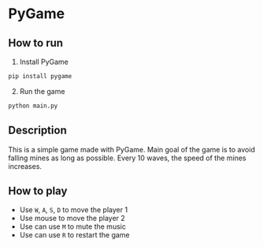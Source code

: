 # PyGame

## How to run

1. Install PyGame

```bash
pip install pygame
```

2. Run the game

```bash
python main.py
```

## Description

This is a simple game made with PyGame.
Main goal of the game is to avoid falling mines as long as possible.
Every 10 waves, the speed of the mines increases.

## How to play

- Use `W`, `A`, `S`, `D` to move the player 1
- Use mouse to move the player 2
- Use can use `M` to mute the music
- Use can use `R` to restart the game
